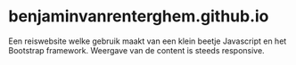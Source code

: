 # benjaminvanrenterghem.github.io

Een reiswebsite welke gebruik maakt van een klein beetje Javascript en het Bootstrap framework. 
Weergave van de content is steeds responsive.

